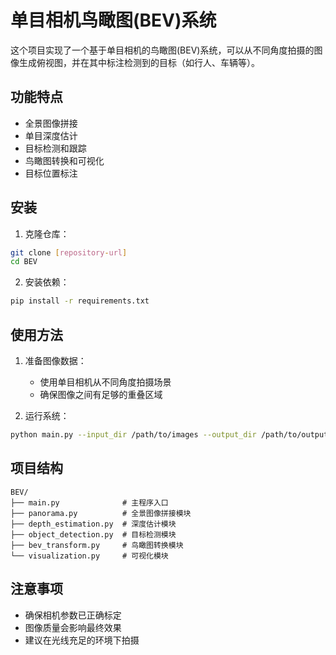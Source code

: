 # 单目相机鸟瞰图(BEV)系统

这个项目实现了一个基于单目相机的鸟瞰图(BEV)系统，可以从不同角度拍摄的图像生成俯视图，并在其中标注检测到的目标（如行人、车辆等）。

## 功能特点

- 全景图像拼接
- 单目深度估计
- 目标检测和跟踪
- 鸟瞰图转换和可视化
- 目标位置标注

## 安装

1. 克隆仓库：
```bash
git clone [repository-url]
cd BEV
```

2. 安装依赖：
```bash
pip install -r requirements.txt
```

## 使用方法

1. 准备图像数据：
   - 使用单目相机从不同角度拍摄场景
   - 确保图像之间有足够的重叠区域

2. 运行系统：
```bash
python main.py --input_dir /path/to/images --output_dir /path/to/output
```

## 项目结构

```
BEV/
├── main.py              # 主程序入口
├── panorama.py          # 全景图像拼接模块
├── depth_estimation.py  # 深度估计模块
├── object_detection.py  # 目标检测模块
├── bev_transform.py     # 鸟瞰图转换模块
└── visualization.py     # 可视化模块
```

## 注意事项

- 确保相机参数已正确标定
- 图像质量会影响最终效果
- 建议在光线充足的环境下拍摄 